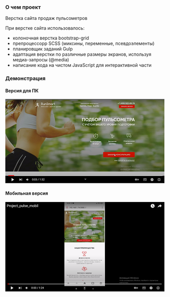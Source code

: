 ### О чем проект

Верстка сайта продаж пульсометров 

При верстке сайта использовалось:

- колоночная верстка bootstrap-grid  
- препроцессорр SСSS (миксины, переменные, псевдоэлементы)
- планировщик заданий Gulp
- адаптация верстки по различные размеры экранов, используя медиа-запросы (@media)
- написание кода на чистом JavaScript для интерактивной части 

### Демонстрация

#### Версия для ПК

[![Watch the video](desktop.png)](https://youtu.be/mouBE-Nlz8A)

#### Мобильная версия

[![Watch the video](mobil.png)](https://youtu.be/xHMQ11CJ3KE)

